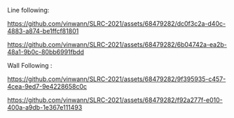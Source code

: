 
Line following:

https://github.com/vinwann/SLRC-2021/assets/68479282/dc0f3c2a-d40c-4883-a874-be1ffcf81801

https://github.com/vinwann/SLRC-2021/assets/68479282/6b04742a-ea2b-48a1-9b0c-80bb6991fbdd

Wall Following :

https://github.com/vinwann/SLRC-2021/assets/68479282/9f395935-c457-4cea-9ed7-9e4228658c0c

https://github.com/vinwann/SLRC-2021/assets/68479282/f92a277f-e010-400a-a9db-1e367e111493

